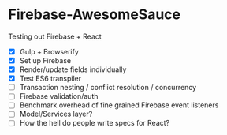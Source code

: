 Firebase-AwesomeSauce
=====================

Testing out Firebase + React

* [x] Gulp + Browserify
* [x] Set up Firebase
* [x] Render/update fields individually 
* [x] Test ES6 transpiler
* [ ] Transaction nesting / conflict resolution / concurrency
* [ ] Firebase validation/auth
* [ ] Benchmark overhead of fine grained Firebase event listeners
* [ ] Model/Services layer?
* [ ] How the hell do people write specs for React?
